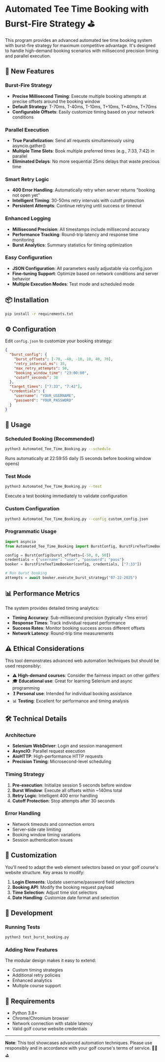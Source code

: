 # Automated Tee Time Booking with Burst-Fire Strategy ⛳️

This program provides an advanced automated tee time booking system with burst-fire strategy for maximum competitive advantage. It's designed to handle high-demand booking scenarios with millisecond precision timing and parallel execution.

## 🚀 New Features

### Burst-Fire Strategy
- **Precise Millisecond Timing**: Execute multiple booking attempts at precise offsets around the booking window
- **Default Strategy**: T-70ms, T-40ms, T-10ms, T+10ms, T+40ms, T+70ms
- **Configurable Offsets**: Easily customize timing based on your network conditions

### Parallel Execution
- **True Parallelization**: Send all requests simultaneously using asyncio.gather()
- **Multiple Time Slots**: Book multiple preferred times (e.g., 7:33, 7:42) in parallel
- **Eliminated Delays**: No more sequential 25ms delays that waste precious time

### Smart Retry Logic
- **400 Error Handling**: Automatically retry when server returns "booking not open yet"
- **Intelligent Timing**: 30-50ms retry intervals with cutoff protection
- **Persistent Attempts**: Continue retrying until success or timeout

### Enhanced Logging
- **Millisecond Precision**: All timestamps include millisecond accuracy
- **Performance Tracking**: Round-trip latency and response time monitoring
- **Burst Analytics**: Summary statistics for timing optimization

### Easy Configuration
- **JSON Configuration**: All parameters easily adjustable via config.json
- **Fine-tuning Support**: Optimize based on network conditions and server behavior
- **Multiple Execution Modes**: Test mode and scheduled mode

## 📦 Installation

```bash
pip install -r requirements.txt
```

## ⚙️ Configuration

Edit `config.json` to customize your booking strategy:

```json
{
  "burst_config": {
    "burst_offsets": [-70, -40, -10, 10, 40, 70],
    "retry_interval_ms": 35,
    "max_retry_attempts": 50,
    "booking_window_time": "23:00:00",
    "cutoff_seconds": 30
  },
  "target_times": ["7:33", "7:42"],
  "credentials": {
    "username": "YOUR_USERNAME",
    "password": "YOUR_PASSWORD"
  }
}
```

## 🎯 Usage

### Scheduled Booking (Recommended)
```bash
python3 Automated_Tee_Time_Booking.py --schedule
```
Runs automatically at 22:59:55 daily (5 seconds before booking window opens)

### Test Mode
```bash
python3 Automated_Tee_Time_Booking.py --test
```
Execute a test booking immediately to validate configuration

### Custom Configuration
```bash
python3 Automated_Tee_Time_Booking.py --config custom_config.json
```

### Programmatic Usage
```python
import asyncio
from Automated_Tee_Time_Booking import BurstConfig, BurstFireTeeTimeBooker

config = BurstConfig(burst_offsets=[-50, 0, 50])
credentials = {"username": "user", "password": "pass"}
booker = BurstFireTeeTimeBooker(config, credentials, ["7:33"])

# Run burst booking
attempts = await booker.execute_burst_strategy("07-22-2025")
```

## 📊 Performance Metrics

The system provides detailed timing analytics:
- **Timing Accuracy**: Sub-millisecond precision (typically <1ms error)
- **Response Times**: Track individual request performance
- **Success Rates**: Monitor booking success across different offsets
- **Network Latency**: Round-trip time measurements

## ⚠️ Ethical Considerations

This tool demonstrates advanced web automation techniques but should be used responsibly:
- ⚠️ **High-demand courses**: Consider the fairness impact on other golfers
- 🎓 **Educational use**: Great for learning Selenium and async programming
- 🏌️ **Personal use**: Intended for individual booking assistance
- 📊 **Testing**: Excellent for performance and timing analysis

## 🛠️ Technical Details

### Architecture
- **Selenium WebDriver**: Login and session management
- **AsyncIO**: Parallel request execution
- **AioHTTP**: High-performance HTTP requests
- **Precision Timing**: Microsecond-level scheduling

### Timing Strategy
1. **Pre-execution**: Initialize session 5 seconds before window
2. **Burst Window**: Execute all offsets within ~140ms total
3. **Retry Logic**: Intelligent 400 error handling
4. **Cutoff Protection**: Stop attempts after 30 seconds

### Error Handling
- Network timeouts and connection errors
- Server-side rate limiting
- Booking window timing variations
- Session authentication issues

## 📝 Customization

You'll need to adapt the web element selectors based on your golf course's website structure. Key areas to modify:

1. **Login Elements**: Update username/password field selectors
2. **Booking API**: Modify the booking request payload
3. **Time Selection**: Adjust time slot selectors
4. **Date Handling**: Customize date format and selection

## 🔧 Development

### Running Tests
```bash
python3 test_burst_booking.py
```

### Adding New Features
The modular design makes it easy to extend:
- Custom timing strategies
- Additional retry policies  
- Enhanced analytics
- Multiple course support

## 📄 Requirements

- Python 3.8+
- Chrome/Chromium browser
- Network connection with stable latency
- Valid golf course website credentials

---

**Note**: This tool showcases advanced automation techniques. Please use responsibly and in accordance with your golf course's terms of service. 🏌️‍♂️⛳️